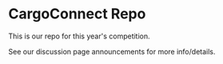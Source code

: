 # CargoConnect Repo

This is our repo for this year's competition.

See our discussion page announcements for more info/details.
